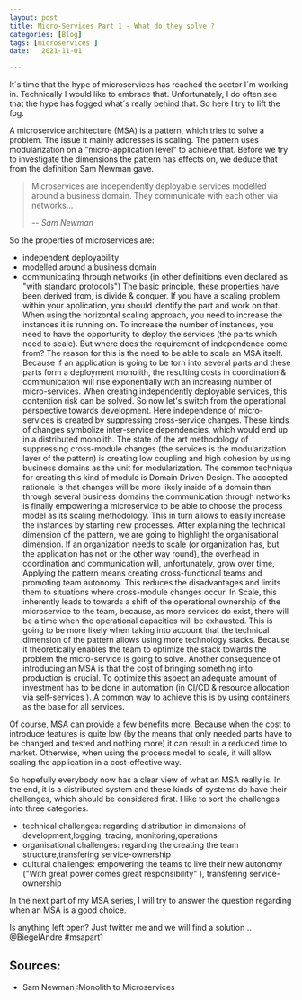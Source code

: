 ```yaml
---
layout: post
title: Micro-Services Part 1 - What do they solve ?
categories: [Blog]
tags: [microservices ]
date:   2021-11-01

---
```

It´s time that the hype of microservices has reached the sector I´m working in. Technically I would like to embrace that. Unfortunately, I do often see that the hype has fogged what´s really behind that. So here I try to lift the fog.

A microservice architecture (MSA) is a pattern, which tries to solve a problem. The issue it mainly addresses is scaling. The pattern uses modularization on a "micro-application level" to achieve that. Before we try to investigate the dimensions the pattern has effects on, we deduce that from the definition Sam Newman gave.

>  Microservices are independently deployable services modelled around a business domain. They communicate with each other via networks...
>
> -- <cite>Sam Newman</cite>
 
 So the properties of microservices are:
+ independent deployability
+ modelled around a business domain
+ communicating through networks (in other definitions even declared as "with standard protocols")
The basic principle, these properties have been derived from, is divide & conquer. If you have a scaling problem within your application, you should identify the part and work on that. When using the horizontal scaling approach, you need to increase the instances it is running on. To increase the number of instances, you need to have the opportunity to deploy the services (the parts which need to scale).
But where does the requirement of independence come from? 
The reason for this is the need to be able to scale an MSA itself. Because if an application is going to be torn into several parts and these parts form a deployment monolith, the resulting costs in coordination & communication will rise exponentially with an increasing number of micro-services. When creating independently deployable services, this contention risk can be solved. 
So now let's switch from the operational perspective towards development. 
Here independence of micro-services is created by suppressing cross-service changes. These kinds of changes symbolize inter-service dependencies, which would end up in a distributed monolith. The state of the art methodology of suppressing cross-module changes (the services is the modularization layer of the pattern) is creating low coupling and high cohesion by using business domains as the unit for modularization. The common technique for creating this kind of module is Domain Driven Design. The accepted rationale is that changes will be more likely inside of a domain than through several business domains
the communication through networks is finally empowering a microservice to be able to choose the process model as its scaling methodology. This in turn allows to easily increase the instances by starting new processes.
After explaining the technical dimension of the pattern, we are going to highlight the organisational dimension. If an organization needs to scale (or organization has, but the application has not or the other way round), the overhead in coordination and communication will, unfortunately, grow over time, Applying the pattern means creating cross-functional teams and promoting team autonomy. This reduces the disadvantages and limits them to situations where cross-module changes occur. In Scale, this inherently leads to towards a shift of the operational ownership of the microservice to the team, because, as more services do exist, there will be a time when the operational capacities will be exhausted. This is going to be more likely when taking into account that the technical dimension of the pattern allows using more technology stacks. Because it theoretically enables the team to optimize the stack towards the problem the micro-service is going to solve.
Another consequence of introducing an MSA is that the cost of bringing something into production is crucial. To optimize this aspect an adequate amount of investment has to be done in automation (in CI/CD & resource allocation via self-services ). A common way to achieve this is by using containers as the base for all services.

Of course, MSA can provide a few benefits more. Because when the cost to introduce features is quite low (by the means that only needed parts have to be changed and tested and nothing more) it can result in a reduced time to market. Otherwise, when using the process model to scale, it will allow scaling the application in a cost-effective way. 


So hopefully everybody now has a clear view of what an MSA really is. In the end, it is a distributed system and these kinds of systems do have their challenges, which should be considered first. I like to sort the challenges into three categories.

 
* technical challenges: regarding distribution in dimensions of development,logging, tracing, monitoring,operations
* organisational challenges: regarding the creating the team structure,transfering service-ownership 
* cultural challenges: empowering the teams to live their new autonomy ("With great power comes great responsibility" ), transfering service-ownership

In the next part of my MSA series, I will try to answer the question regarding when an MSA is a good choice.


Is anything left open? Just twitter me and we will find a solution .. @BiegelAndre #msapart1
 


## Sources:

* Sam Newman :Monolith to Microservices

 